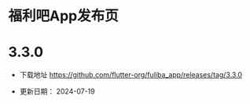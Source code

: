 # 福利吧App发布页
# 3.3.0 

* 下载地址 https://github.com/flutter-org/fuliba_app/releases/tag/3.3.0

* 更新日期： 2024-07-19
